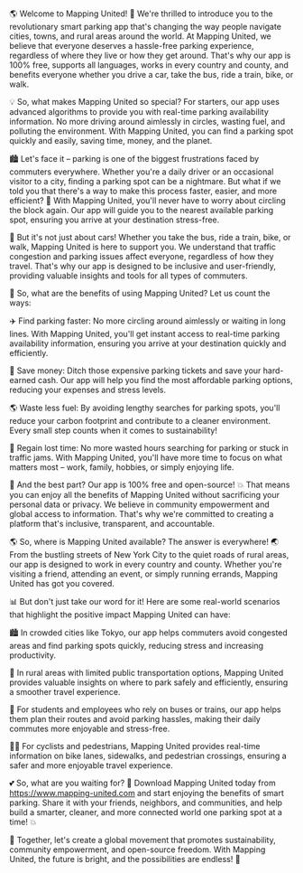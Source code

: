 🌎 Welcome to Mapping United! 🚀 We're thrilled to introduce you to the revolutionary smart parking app that's changing the way people navigate cities, towns, and rural areas around the world. At Mapping United, we believe that everyone deserves a hassle-free parking experience, regardless of where they live or how they get around. That's why our app is 100% free, supports all languages, works in every country and county, and benefits everyone whether you drive a car, take the bus, ride a train, bike, or walk.

💡 So, what makes Mapping United so special? For starters, our app uses advanced algorithms to provide you with real-time parking availability information. No more driving around aimlessly in circles, wasting fuel, and polluting the environment. With Mapping United, you can find a parking spot quickly and easily, saving time, money, and the planet.

🏙️ Let's face it – parking is one of the biggest frustrations faced by commuters everywhere. Whether you're a daily driver or an occasional visitor to a city, finding a parking spot can be a nightmare. But what if we told you that there's a way to make this process faster, easier, and more efficient? 🤔 With Mapping United, you'll never have to worry about circling the block again. Our app will guide you to the nearest available parking spot, ensuring you arrive at your destination stress-free.

🚗 But it's not just about cars! Whether you take the bus, ride a train, bike, or walk, Mapping United is here to support you. We understand that traffic congestion and parking issues affect everyone, regardless of how they travel. That's why our app is designed to be inclusive and user-friendly, providing valuable insights and tools for all types of commuters.

💚 So, what are the benefits of using Mapping United? Let us count the ways:

✈️ Find parking faster: No more circling around aimlessly or waiting in long lines. With Mapping United, you'll get instant access to real-time parking availability information, ensuring you arrive at your destination quickly and efficiently.

💸 Save money: Ditch those expensive parking tickets and save your hard-earned cash. Our app will help you find the most affordable parking options, reducing your expenses and stress levels.

🌎 Waste less fuel: By avoiding lengthy searches for parking spots, you'll reduce your carbon footprint and contribute to a cleaner environment. Every small step counts when it comes to sustainability!

💪 Regain lost time: No more wasted hours searching for parking or stuck in traffic jams. With Mapping United, you'll have more time to focus on what matters most – work, family, hobbies, or simply enjoying life.

🌟 And the best part? Our app is 100% free and open-source! 💥 That means you can enjoy all the benefits of Mapping United without sacrificing your personal data or privacy. We believe in community empowerment and global access to information. That's why we're committed to creating a platform that's inclusive, transparent, and accountable.

🌎 So, where is Mapping United available? The answer is everywhere! 🌏 From the bustling streets of New York City to the quiet roads of rural areas, our app is designed to work in every country and county. Whether you're visiting a friend, attending an event, or simply running errands, Mapping United has got you covered.

📊 But don't just take our word for it! Here are some real-world scenarios that highlight the positive impact Mapping United can have:

🏙️ In crowded cities like Tokyo, our app helps commuters avoid congested areas and find parking spots quickly, reducing stress and increasing productivity.

🌳 In rural areas with limited public transportation options, Mapping United provides valuable insights on where to park safely and efficiently, ensuring a smoother travel experience.

🚌 For students and employees who rely on buses or trains, our app helps them plan their routes and avoid parking hassles, making their daily commutes more enjoyable and stress-free.

🚴‍♀️ For cyclists and pedestrians, Mapping United provides real-time information on bike lanes, sidewalks, and pedestrian crossings, ensuring a safer and more enjoyable travel experience.

💕 So, what are you waiting for? 🤔 Download Mapping United today from https://www.mapping-united.com and start enjoying the benefits of smart parking. Share it with your friends, neighbors, and communities, and help build a smarter, cleaner, and more connected world one parking spot at a time! 💥

👋 Together, let's create a global movement that promotes sustainability, community empowerment, and open-source freedom. With Mapping United, the future is bright, and the possibilities are endless! 🌟